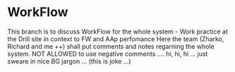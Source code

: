 # WorkFlow
This branch is to discuss WorkFlow for the whole system - Work practice at the Drill site in context to FW and AAp perfomance
Here the team (Zharko, Richard and me ++) shall put comments and notes regarning the whole system. 
NOT ALLOWED to use negative comments .... hi, hi, hi ... just sweare in nice BG jargon ... (this is joke ...) 

